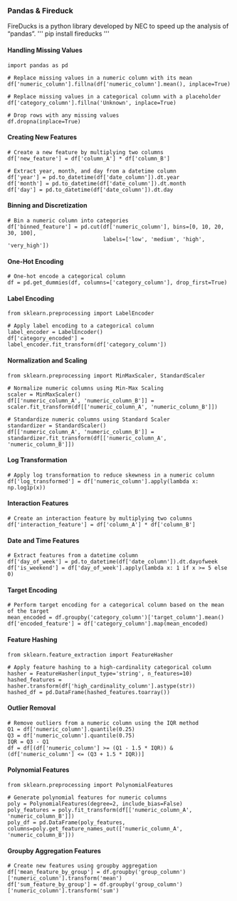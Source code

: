 ### Pandas & Fireduck
FireDucks is a python library developed by NEC to speed up the analysis of “pandas”. 
'''
pip install fireducks
'''

#### Handling Missing Values
```
import pandas as pd

# Replace missing values in a numeric column with its mean
df['numeric_column'].fillna(df['numeric_column'].mean(), inplace=True)

# Replace missing values in a categorical column with a placeholder
df['category_column'].fillna('Unknown', inplace=True)

# Drop rows with any missing values
df.dropna(inplace=True)

```

#### Creating New Features
```
# Create a new feature by multiplying two columns
df['new_feature'] = df['column_A'] * df['column_B']

# Extract year, month, and day from a datetime column
df['year'] = pd.to_datetime(df['date_column']).dt.year
df['month'] = pd.to_datetime(df['date_column']).dt.month
df['day'] = pd.to_datetime(df['date_column']).dt.day

```

#### Binning and Discretization
```
# Bin a numeric column into categories
df['binned_feature'] = pd.cut(df['numeric_column'], bins=[0, 10, 20, 30, 100], 
                              labels=['low', 'medium', 'high', 'very_high'])

```

#### One-Hot Encoding
```
# One-hot encode a categorical column
df = pd.get_dummies(df, columns=['category_column'], drop_first=True)

```

#### Label Encoding
```
from sklearn.preprocessing import LabelEncoder

# Apply label encoding to a categorical column
label_encoder = LabelEncoder()
df['category_encoded'] = label_encoder.fit_transform(df['category_column'])

```

#### Normalization and Scaling
```
from sklearn.preprocessing import MinMaxScaler, StandardScaler

# Normalize numeric columns using Min-Max Scaling
scaler = MinMaxScaler()
df[['numeric_column_A', 'numeric_column_B']] = scaler.fit_transform(df[['numeric_column_A', 'numeric_column_B']])

# Standardize numeric columns using Standard Scaler
standardizer = StandardScaler()
df[['numeric_column_A', 'numeric_column_B']] = standardizer.fit_transform(df[['numeric_column_A', 'numeric_column_B']])

```

#### Log Transformation
```
# Apply log transformation to reduce skewness in a numeric column
df['log_transformed'] = df['numeric_column'].apply(lambda x: np.log1p(x))

```

#### Interaction Features
```
# Create an interaction feature by multiplying two columns
df['interaction_feature'] = df['column_A'] * df['column_B']

```

#### Date and Time Features
```
# Extract features from a datetime column
df['day_of_week'] = pd.to_datetime(df['date_column']).dt.dayofweek
df['is_weekend'] = df['day_of_week'].apply(lambda x: 1 if x >= 5 else 0)

```

#### Target Encoding
```
# Perform target encoding for a categorical column based on the mean of the target
mean_encoded = df.groupby('category_column')['target_column'].mean()
df['encoded_feature'] = df['category_column'].map(mean_encoded)

```

#### Feature Hashing
```
from sklearn.feature_extraction import FeatureHasher

# Apply feature hashing to a high-cardinality categorical column
hasher = FeatureHasher(input_type='string', n_features=10)
hashed_features = hasher.transform(df['high_cardinality_column'].astype(str))
hashed_df = pd.DataFrame(hashed_features.toarray())

```

#### Outlier Removal
```
# Remove outliers from a numeric column using the IQR method
Q1 = df['numeric_column'].quantile(0.25)
Q3 = df['numeric_column'].quantile(0.75)
IQR = Q3 - Q1
df = df[(df['numeric_column'] >= (Q1 - 1.5 * IQR)) & (df['numeric_column'] <= (Q3 + 1.5 * IQR))]

```

#### Polynomial Features
```
from sklearn.preprocessing import PolynomialFeatures

# Generate polynomial features for numeric columns
poly = PolynomialFeatures(degree=2, include_bias=False)
poly_features = poly.fit_transform(df[['numeric_column_A', 'numeric_column_B']])
poly_df = pd.DataFrame(poly_features, columns=poly.get_feature_names_out(['numeric_column_A', 'numeric_column_B']))

```

#### Groupby Aggregation Features
```
# Create new features using groupby aggregation
df['mean_feature_by_group'] = df.groupby('group_column')['numeric_column'].transform('mean')
df['sum_feature_by_group'] = df.groupby('group_column')['numeric_column'].transform('sum')

```
